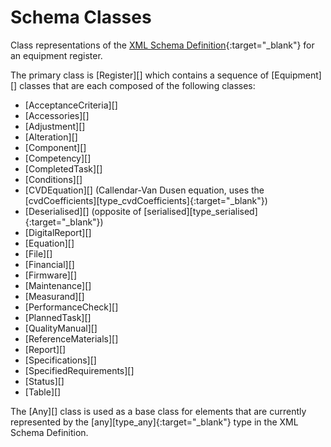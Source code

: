 # Schema Classes

Class representations of the [XML Schema Definition](https://mslnz.github.io/equipment-register-schema/latest/){:target="_blank"} for an equipment register.

The primary class is [Register][] which contains a sequence of [Equipment][] classes that are each composed of the following classes:

* [AcceptanceCriteria][]
* [Accessories][]
* [Adjustment][]
* [Alteration][]
* [Component][]
* [Competency][]
* [CompletedTask][]
* [Conditions][]
* [CVDEquation][] (Callendar-Van Dusen equation, uses the [cvdCoefficients][type_cvdCoefficients]{:target="_blank"})
* [Deserialised][] (opposite of [serialised][type_serialised]{:target="_blank"})
* [DigitalReport][]
* [Equation][]
* [File][]
* [Financial][]
* [Firmware][]
* [Maintenance][]
* [Measurand][]
* [PerformanceCheck][]
* [PlannedTask][]
* [QualityManual][]
* [ReferenceMaterials][]
* [Report][]
* [Specifications][]
* [SpecifiedRequirements][]
* [Status][]
* [Table][]

The [Any][] class is used as a base class for elements that are currently represented by the [any][type_any]{:target="_blank"} type in the XML Schema Definition.
